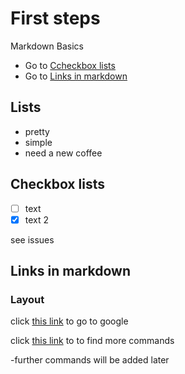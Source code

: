 # First steps

Markdown Basics
- Go to [Ccheckbox lists](#checkbox-lists)
- Go to [Links in markdown](#links-in-markdown)

## Lists

- pretty
- simple
- need a new coffee

## Checkbox lists

- [ ] text
- [x] text 2

see issues

## Links in markdown

### Layout

click [this link](https://google.com) to go to google

click [this link](https://github.com/adam-p/markdown-here/wiki/Markdown-Cheatsheet) to to find more commands

-further commands will be added later
